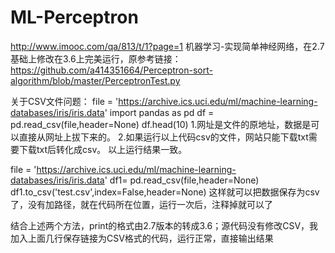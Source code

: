 # ML-Perceptron
http://www.imooc.com/qa/813/t/1?page=1  机器学习-实现简单神经网络，在2.7基础上修改在3.6上完美运行，原参考链接：https://github.com/a414351664/Perceptron-sort-algorithm/blob/master/PerceptronTest.py

关于CSV文件问题：
file = 'https://archive.ics.uci.edu/ml/machine-learning-databases/iris/iris.data'
import pandas as pd
df = pd.read_csv(file,header=None)
df.head(10)
1.网址是文件的原地址，数据是可以直接从网址上拔下来的。
2.如果运行以上代码csv的文件，网站只能下载txt需要下载txt后转化成csv。
以上运行结果一致。

file = 'https://archive.ics.uci.edu/ml/machine-learning-databases/iris/iris.data'
df1= pd.read_csv(file,header=None)
df1.to_csv('test.csv',index=False,header=None)
这样就可以把数据保存为csv了，没有加路径，就在代码所在位置，运行一次后，注释掉就可以了

结合上述两个方法，print的格式由2.7版本的转成3.6；源代码没有修改CSV，我加入上面几行保存链接为CSV格式的代码，运行正常，直接输出结果
